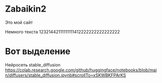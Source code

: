 # Zabaikin2
Это мой сайт

Немного текста 12321442111111111412222222222222222
# Вот выделение
Нейросеть stable_diffusion
https://colab.research.google.com/github/huggingface/notebooks/blob/main/diffusers/stable_diffusion.ipynb#scrollTo=xSKWBKFPArKS
